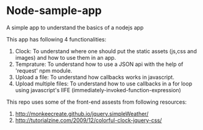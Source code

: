 Node-sample-app
===============

A simple app to understand the basics of a nodejs app


This app has following 4 functionalities:

1. Clock: To understand where one should put the static assets (js,css and images) and how to use them in an app.
2. Temprature: To understand how to use a JSON api with the help of 'request' npm module.
3. Upload a file: To understand how callbacks works in javascript.
4. Upload multiple files: To understand how to use callbacks in a for loop using javascript's IIFE (immediately-invoked-function-expression)

This repo uses some of the front-end assests from following resources:
  1. http://monkeecreate.github.io/jquery.simpleWeather/
  2. http://tutorialzine.com/2009/12/colorful-clock-jquery-css/
